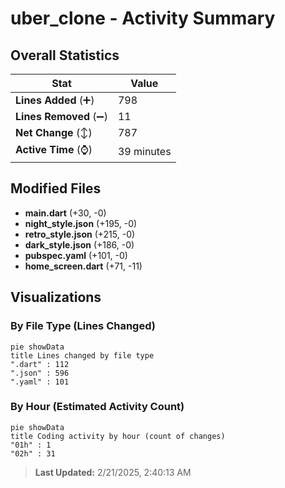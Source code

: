 # uber_clone - Activity Summary 

## Overall Statistics

| Stat                   | Value                                                             |
| ---------------------- | ----------------------------------------------------------------- |
| **Lines Added** (➕)   | 798                                          |
| **Lines Removed** (➖) | 11                                        |
| **Net Change** (↕)    | 787                |
| **Active Time** (⌚)   | 39 minutes |


## Modified Files
- **main.dart** (+30, -0)
- **night_style.json** (+195, -0)
- **retro_style.json** (+215, -0)
- **dark_style.json** (+186, -0)
- **pubspec.yaml** (+101, -0)
- **home_screen.dart** (+71, -11)

## Visualizations

### By File Type (Lines Changed)

```mermaid
pie showData
title Lines changed by file type
".dart" : 112
".json" : 596
".yaml" : 101
```

### By Hour (Estimated Activity Count)

```mermaid
pie showData
title Coding activity by hour (count of changes)
"01h" : 1
"02h" : 31
```


> **Last Updated:** 2/21/2025, 2:40:13 AM